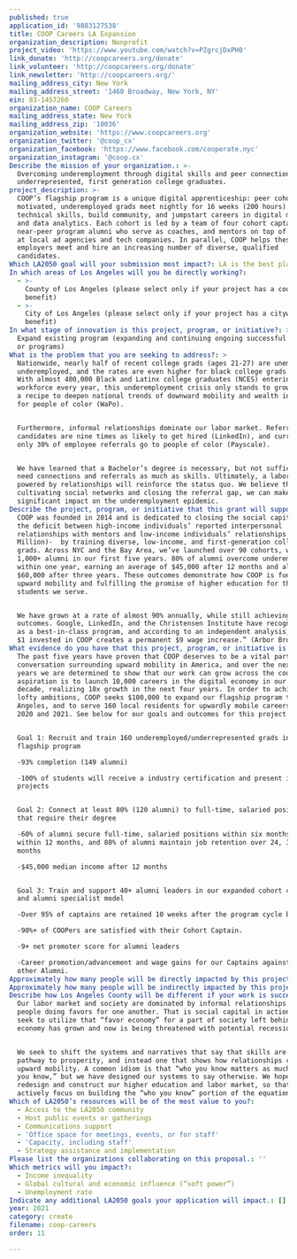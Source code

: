 ```yaml
---
published: true
application_id: '9883127538'
title: COOP Careers LA Expansion
organization_description: Nonprofit
project_video: 'https://www.youtube.com/watch?v=PZgrcjDxPH0'
link_donate: 'http://coopcareers.org/donate'
link_volunteer: 'http://coopcareers.org/donate'
link_newsletter: 'http://coopcareers.org/'
mailing_address_city: New York
mailing_address_street: '1460 Broadway, New York, NY'
ein: 83-1457260
organization_name: COOP Careers
mailing_address_state: New York
mailing_address_zip: '10036'
organization_website: 'https://www.coopcareers.org'
organization_twitter: '@coop_cx'
organization_facebook: 'https://www.facebook.com/cooperate.nyc'
organization_instagram: '@coop.cx'
Describe the mission of your organization.: >-
  Overcoming underemployment through digital skills and peer connections for
  underrepresented, first generation college graduates.
project_description: >-
  COOP’s flagship program is a unique digital apprenticeship: peer cohorts of 16
  motivated, underemployed grads meet nightly for 16 weeks (200 hours) to learn
  technical skills, build community, and jumpstart careers in digital marketing
  and data analytics. Each cohort is led by a team of four cohort captains,
  near-peer program alumni who serve as coaches, and mentors on top of busy jobs
  at local ad agencies and tech companies. In parallel, COOP helps these same
  employers meet and hire an increasing number of diverse, qualified
  candidates. 
Which LA2050 goal will your submission most impact?: LA is the best place to CREATE
In which areas of Los Angeles will you be directly working?:
  - >-
    County of Los Angeles (please select only if your project has a countywide
    benefit)
  - >-
    City of Los Angeles (please select only if your project has a citywide
    benefit)
In what stage of innovation is this project, program, or initiative?: >-
  Expand existing program (expanding and continuing ongoing successful projects
  or programs)
What is the problem that you are seeking to address?: >
  Nationwide, nearly half of recent college grads (ages 21-27) are unemployed or
  underemployed, and the rates are even higher for black college grads (Vox).
  With almost 400,000 Black and Latinx college graduates (NCES) entering the
  workforce every year, this underemployment crisis only stands to grow. This is
  a recipe to deepen national trends of downward mobility and wealth inequality
  for people of color (WaPo). 


  Furthermore, informal relationships dominate our labor market. Referred
  candidates are nine times as likely to get hired (LinkedIn), and currently
  only 30% of employee referrals go to people of color (Payscale). 


  We have learned that a Bachelor’s degree is necessary, but not sufficient. We
  need connections and referrals as much as skills. Ultimately, a labor market
  powered by relationships will reinforce the status quo. We believe that by
  cultivating social networks and closing the referral gap, we can make a
  significant impact on the underemployment epidemic.
Describe the project, program, or initiative that this grant will support to address the problem identified.: >-
  COOP was founded in 2014 and is dedicated to closing the social capital gap-
  the deficit between high-income individuals’ reported interpersonal
  relationships with mentors and low-income individuals’ relationships (The 74
  Million)-  by training diverse, low-income, and first-generation college
  grads. Across NYC and the Bay Area, we’ve launched over 90 cohorts, welcoming
  1,000+ alumni in our first five years. 80% of alumni overcome underemployment
  within one year, earning an average of $45,000 after 12 months and almost
  $60,000 after three years. These outcomes demonstrate how COOP is fueling
  upward mobility and fulfilling the promise of higher education for the
  students we serve.


  We have grown at a rate of almost 90% annually, while still achieving stellar
  outcomes. Google, LinkedIn, and the Christensen Institute have recognized us
  as a best-in-class program, and according to an independent analysis, “Every
  $1 invested in COOP creates a permanent $9 wage increase.” (Arbor Brothers)
What evidence do you have that this project, program, or initiative is or will be successful, and how will you define and measure success?: >-
  The past five years have proven that COOP deserves to be a vital part of the
  conversation surrounding upward mobility in America, and over the next several
  years we are determined to show that our work can grow across the country. Our
  aspiration is to launch 10,000 careers in the digital economy in our first
  decade, realizing 10x growth in the next four years. In order to achieve these
  lofty ambitions, COOP seeks $100,000 to expand our flagship program to Los
  Angeles, and to serve 160 local residents for upwardly mobile careers across
  2020 and 2021. See below for our goals and outcomes for this project:


  Goal 1: Recruit and train 160 underemployed/underrepresented grads in our
  flagship program

  -93% completion (149 alumni)

  -100% of students will receive a industry certification and present industry
  projects 


  Goal 2: Connect at least 80% (120 alumni) to full-time, salaried positions
  that require their degree

  -60% of alumni secure full-time, salaried positions within six months, 80%
  within 12 months, and 80% of alumni maintain job retention over 24, 36, and 48
  months

  -$45,000 median income after 12 months


  Goal 3: Train and support 40+ alumni leaders in our expanded cohort captain
  and alumni specialist model

  -Over 95% of captains are retained 10 weeks after the program cycle begins.

  -90%+ of COOPers are satisfied with their Cohort Captain.

  -9+ net promoter score for alumni leaders

  -Career promotion/advancement and wage gains for our Captains against our
  other Alumni. 
Approximately how many people will be directly impacted by this project, program, or initiative?: '160'
Approximately how many people will be indirectly impacted by this project, program, or initiative?: '300'
Describe how Los Angeles County will be different if your work is successful.: >-
  Our labor market and society are dominated by informal relationships and
  people doing favors for one another. That is social capital in action, and we
  seek to utilize that “favor economy” for a part of society left behind as our
  economy has grown and now is being threatened with potential recession.


  We seek to shift the systems and narratives that say that skills are the
  pathway to prosperity, and instead one that shows how relationships can propel
  upward mobility. A common idiom is that “who you know matters as much as what
  you know,” but we have designed our systems to say otherwise. We hope to
  redesign and construct our higher education and labor market, so that they
  actively focus on building the “who you know” portion of the equation.
Which of LA2050’s resources will be of the most value to you?:
  - Access to the LA2050 community
  - Host public events or gatherings
  - Communications support
  - 'Office space for meetings, events, or for staff'
  - 'Capacity, including staff'
  - Strategy assistance and implementation
Please list the organizations collaborating on this proposal.: ''
Which metrics will you impact?:
  - Income inequality
  - Global cultural and economic influence (“soft power”)
  - Unemployment rate
Indicate any additional LA2050 goals your application will impact.: []
year: 2021
category: create
filename: coop-careers
order: 11

---
```

